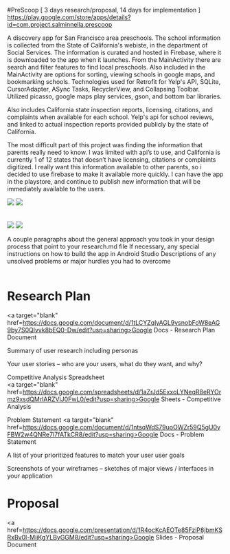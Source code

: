 #PreScoop
[ 3 days research/proposal, 14 days for implementation ] <br>
https://play.google.com/store/apps/details?id=com.project.salminnella.prescoop

  A discovery app for San Francisco area preschools.  The school information is collected from the State of California's webiste, in the department of Social Services.  The information is curated and hosted in Firebase, where it is downloaded to the app when it launches. From the MainActivity there are search and filter features to find local preschools. Also included in the MainActivity are options for sorting, viewing schools in google maps, and bookmarking schools.
  Technologies used for Retrofit for Yelp's API, SQLite, CursorAdapter, ASync Tasks, RecyclerView, and Collapsing Toolbar.  
  Utilized picasso, google maps play services, gson, and bottom bar libraries.

  Also includes California state inspection reports, licensing, citations, and complaints when available for each school. Yelp's api for school reviews, and linked to actual inspection reports provided publicly by the state of
  California.  
  
  The most difficult part of this project was finding the information that parents really
  need to know. I was limited with api’s to use, and California is currently 1 of 12 states that
  doesn’t have licensing, citations or complaints digitized.  I really want this information available
  to other parents, so i decided to use firebase to make it available more quickly.  I can have the
  app in the playstore, and continue to publish new information that will be immediately available
  to the users.
  
<section>
  <img src="https://github.com/salminnella/PreScoop/blob/master/images/prescoop_main_screen.png" />
  <img src="https://github.com/salminnella/PreScoop/blob/master/images/prescoop_details_screen.png" />
</section>
<br><br>
<section>
  <img src="https://github.com/salminnella/PreScoop/blob/master/images/prescoop_maps_screen.png" />
  <img src="https://github.com/salminnella/PreScoop/blob/master/images/prescoop_yelp_webview_screen.png" />
</section>

A couple paragraphs about the general approach you took in your design process that point to your research.md file
If necessary, any special instructions on how to build the app in Android Studio
Descriptions of any unsolved problems or major hurdles you had to overcome
<br><br>

# Research Plan<br>
<a target="blank" href=https://docs.google.com/document/d/1tLCYZqlyAGL9vsnobFoW8eAG9by7S0Qlvvk8bEQ0-Dw/edit?usp=sharing>Google Docs - Research Plan Document</a>

Summary of user research including personas

Your user stories – who are your users, what do they want, and why?

Competitive Analysis Spreadsheet<br>
<a target="blank" href=https://docs.google.com/spreadsheets/d/1aZrJd5ExxoLYNeqR8eRYOrmz9xsdQMrlARZViJ0FwL0/edit?usp=sharing>Google Sheets - Competitive Analysis</a>

Problem Statement
<a target="blank" href=https://docs.google.com/document/d/1ntsqWdS79uoOWZr59Q5gU0yFBW2w4QNRe7l7fATkCR8/edit?usp=sharing>Google Docs - Problem Statement</a>

A list of your prioritized features to match your user user goals

Screenshots of your wireframes – sketches of major views / interfaces in your application

# Proposal

<a href=https://docs.google.com/presentation/d/1R4ocKcAEOTe85FziP8jbmKSRxBv0l-MijKgYLByGGM8/edit?usp=sharing>Google Slides - Proposal Document</a>
